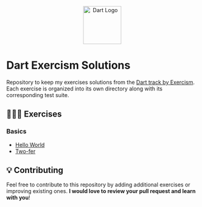 <p align="center">
 <img alt="Dart Logo" width="100" img src="https://cdn.jsdelivr.net/gh/devicons/devicon@latest/icons/dart/dart-original.svg">      
</p>

# Dart Exercism Solutions

Repository to keep my exercises solutions from the [Dart track by Exercism](https://exercism.org/tracks/dart).
Each exercise is organized into its own directory along with its corresponding test suite.

## 👩🏻‍💻 Exercises 

### Basics
- [Hello World](./hello-world)
- [Two-fer](./two-fer)


## 💡 Contributing
Feel free to contribute to this repository by adding additional exercises or improving existing ones. **I would love to review your pull request and learn with you**! 
